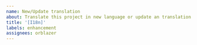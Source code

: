 ```yaml
---
name: New/Update translation
about: Translate this project in new language or update an translation
title: '[I18n]'
labels: enhancement
assignees: orblazer
---
```


<!--- Required step : Follow instruction from [README.md](../../package/translate/README.md) -->
